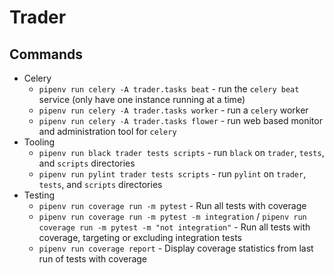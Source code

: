 # Trader

## Commands

+ Celery
  + `pipenv run celery -A trader.tasks beat` - run the `celery beat` service (only have one instance running at a time)
  + `pipenv run celery -A trader.tasks worker` - run a `celery` worker
  + `pipenv run celery -A trader.tasks flower` - run web based monitor and administration tool for `celery`
+ Tooling
  + `pipenv run black trader tests scripts` - run `black` on `trader`, `tests`, and `scripts` directories
  + `pipenv run pylint trader tests scripts` - run `pylint` on `trader`, `tests`, and `scripts` directories
+ Testing
  + `pipenv run coverage run -m pytest` - Run all tests with coverage
  + `pipenv run coverage run -m pytest -m integration` / `pipenv run coverage run -m pytest -m "not integration"` - Run all tests with coverage, targeting or excluding integration tests
  + `pipenv run coverage report` - Display coverage statistics from last run of tests with coverage
